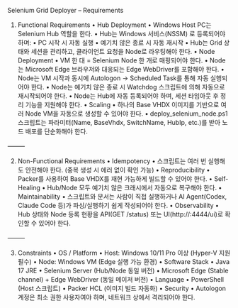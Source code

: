 Selenium Grid Deployer – Requirements

1. Functional Requirements
   • Hub Deployment
   • Windows Host PC는 Selenium Hub 역할을 한다.
   • Hub는 Windows 서비스(NSSM) 로 등록되어야 하며:
   • PC 시작 시 자동 실행
   • 예기치 않은 종료 시 자동 재시작
   • Hub는 Grid 상태와 세션을 관리하고, 클라이언트 요청을 Node로 라우팅해야 한다.
   • Node Deployment
   • VM 한 대 = Selenium Node 한 개로 매핑되어야 한다.
   • Node는 Microsoft Edge 브라우저와 대응되는 Edge WebDriver를 포함해야 한다.
   • Node는 VM 시작과 동시에 Autologon → Scheduled Task를 통해 자동 실행되어야 한다.
   • Node는 예기치 않은 종료 시 Watchdog 스크립트에 의해 자동으로 재시작되어야 한다.
   • Node는 Hub에 자동 등록되어야 하며, 세션 타임아웃 후 정리 기능을 지원해야 한다.
   • Scaling
   • 하나의 Base VHDX 이미지를 기반으로 여러 Node VM을 자동으로 생성할 수 있어야 한다.
   • deploy_selenium_node.ps1 스크립트는 파라미터(Name, BaseVhdx, SwitchName, HubIp, etc.)를 받아 노드 배포를 단순화해야 한다.

⸻

2. Non-Functional Requirements
   • Idempotency
   • 스크립트는 여러 번 실행해도 안전해야 한다. (중복 생성 시 에러 없이 확인 가능)
   • Reproducibility
   • Packer를 사용하여 Base VHDX를 재현 가능하게 빌드할 수 있어야 한다.
   • Self-Healing
   • Hub/Node 모두 예기치 않은 크래시에서 자동으로 복구해야 한다.
   • Maintainability
   • 스크립트와 문서는 사람이 직접 실행하거나 AI Agent(Codex, Claude Code 등)가 파싱/실행하기 쉽게 작성되어야 한다.
   • Observability
   • Hub 상태와 Node 등록 현황을 API(GET /status) 또는 UI(http://<hub>:4444/ui)로 확인할 수 있어야 한다.

⸻

3. Constraints
   • OS / Platform
   • Host: Windows 10/11 Pro 이상 (Hyper-V 지원 필수)
   • Node: Windows VM (Edge 실행 가능 환경)
   • Software Stack
   • Java 17 JRE
   • Selenium Server (Hub/Node 동일 버전)
   • Microsoft Edge (Stable channel) + Edge WebDriver (동일 메이저 버전)
   • Language
   • PowerShell (Host 스크립트)
   • Packer HCL (이미지 빌드 자동화)
   • Security
   • Autologon 계정은 최소 권한 사용자여야 하며, 네트워크 상에서 격리되어야 한다.

